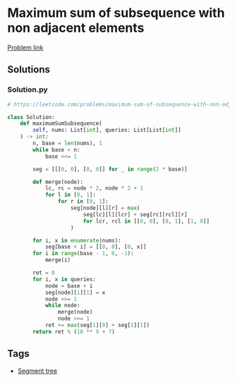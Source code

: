 # Maximum sum of subsequence with non adjacent elements

[Problem link](https://leetcode.com/problems/maximum-sum-of-subsequence-with-non-adjacent-elements/)

## Solutions


### Solution.py
```py
# https://leetcode.com/problems/maximum-sum-of-subsequence-with-non-adjacent-elements/

class Solution:
    def maximumSumSubsequence(
        self, nums: List[int], queries: List[List[int]]
    ) -> int:
        n, base = len(nums), 1
        while base < n:
            base <<= 1

        seg = [[[0, 0], [0, 0]] for _ in range(2 * base)]

        def merge(node):
            lc, rc = node * 2, node * 2 + 1
            for l in [0, 1]:
                for r in [0, 1]:
                    seg[node][l][r] = max(
                        seg[lc][l][lcr] + seg[rc][rcl][r]
                        for lcr, rcl in [[0, 0], [0, 1], [1, 0]]
                    )

        for i, x in enumerate(nums):
            seg[base + i] = [[0, 0], [0, x]]
        for i in range(base - 1, 0, -1):
            merge(i)

        ret = 0
        for i, x in queries:
            node = base + i
            seg[node][1][1] = x
            node >>= 1
            while node:
                merge(node)
                node >>= 1
            ret += max(seg[1][0] + seg[1][1])
        return ret % (10 ** 9 + 7)
```
## Tags

* [Segment tree](/README.md#Segment_tree)
